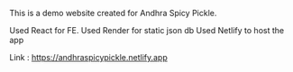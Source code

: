 This is a demo website created for Andhra Spicy Pickle.

Used React for FE.
Used Render for static json db
Used Netlify to host the app

Link : https://andhraspicypickle.netlify.app
